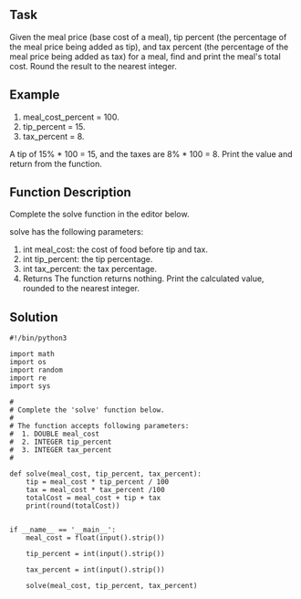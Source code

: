 ## Task
Given the meal price (base cost of a meal), tip percent (the percentage of the meal price being added as tip), and tax percent (the percentage of the meal price being added as tax) for a meal, find and print the meal's total cost. Round the result to the nearest integer.

## Example
1. meal_cost_percent = 100.
2. tip_percent = 15.
3. tax_percent = 8.

A tip of 15% * 100 = 15, and the taxes are 8% * 100 = 8. Print the value  and return from the function.

## Function Description
Complete the solve function in the editor below.

solve has the following parameters:

1. int meal_cost: the cost of food before tip and tax.
2. int tip_percent: the tip percentage.
3. int tax_percent: the tax percentage.
4. Returns The function returns nothing. Print the calculated value, rounded to the nearest integer.

## Solution
```
#!/bin/python3

import math
import os
import random
import re
import sys

#
# Complete the 'solve' function below.
#
# The function accepts following parameters:
#  1. DOUBLE meal_cost
#  2. INTEGER tip_percent
#  3. INTEGER tax_percent
#

def solve(meal_cost, tip_percent, tax_percent):
    tip = meal_cost * tip_percent / 100
    tax = meal_cost * tax_percent /100
    totalCost = meal_cost + tip + tax
    print(round(totalCost))
 

if __name__ == '__main__':
    meal_cost = float(input().strip())

    tip_percent = int(input().strip())

    tax_percent = int(input().strip())

    solve(meal_cost, tip_percent, tax_percent)

   ``` 
    
    
    
    
